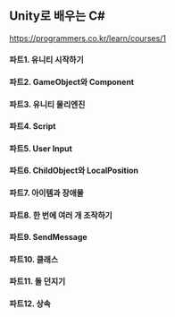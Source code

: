 ## Unity로 배우는 C#

https://programmers.co.kr/learn/courses/1



#### 파트1. 유니티 시작하기

#### 파트2. GameObject와 Component

#### 파트3. 유니티 물리엔진

#### 파트4. Script

#### 파트5. User Input

#### 파트6. ChildObject와 LocalPosition

#### 파트7. 아이템과 장애물 

#### 파트8. 한 번에 여러 개 조작하기

#### 파트9. SendMessage

#### 파트10. 클래스

#### 파트11. 돌 던지기

#### 파트12. 상속